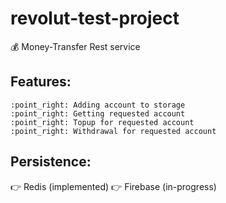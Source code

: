 # revolut-test-project
:moneybag: Money-Transfer Rest service

## Features:
	:point_right: Adding account to storage
	:point_right: Getting requested account
	:point_right: Topup for requested account
	:point_right: Withdrawal for requested account

## Persistence:
  :point_right: Redis (implemented)
  :point_right: Firebase (in-progress)
  
